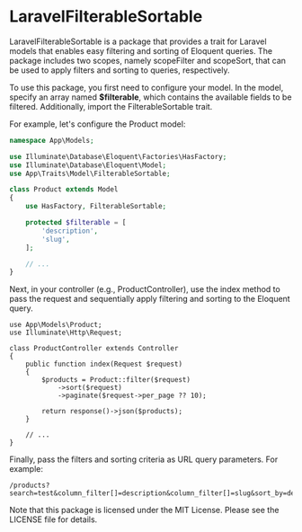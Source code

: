 # LaravelFilterableSortable
LaravelFilterableSortable is a package that provides a trait for Laravel models that enables easy filtering and sorting of Eloquent queries. The package includes two scopes, namely scopeFilter and scopeSort, that can be used to apply filters and sorting to queries, respectively.

To use this package, you first need to configure your model. In the model, specify an array named <b>$filterable</b>, which contains the available fields to be filtered. Additionally, import the FilterableSortable trait.

For example, let's configure the Product model:
```PHP
namespace App\Models;

use Illuminate\Database\Eloquent\Factories\HasFactory;
use Illuminate\Database\Eloquent\Model;
use App\Traits\Model\FilterableSortable;

class Product extends Model
{
    use HasFactory, FilterableSortable;

    protected $filterable = [
        'description',
        'slug',
    ];

    // ...
}
```

Next, in your controller (e.g., ProductController), use the index method to pass the request and sequentially apply filtering and sorting to the Eloquent query.
```
use App\Models\Product;
use Illuminate\Http\Request;

class ProductController extends Controller
{
    public function index(Request $request)
    {
        $products = Product::filter($request)
            ->sort($request)
            ->paginate($request->per_page ?? 10);

        return response()->json($products);
    }

    // ...
}
```

Finally, pass the filters and sorting criteria as URL query parameters. For example:
```
/products?search=test&column_filter[]=description&column_filter[]=slug&sort_by=description&sort_type=asc
```

Note that this package is licensed under the MIT License. Please see the LICENSE file for details.
